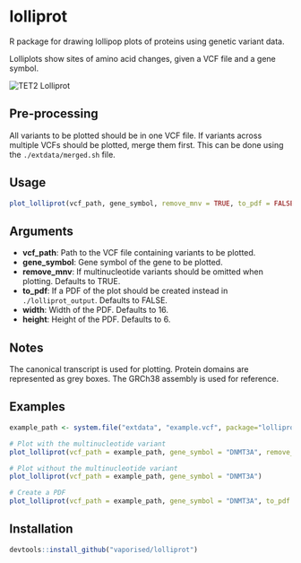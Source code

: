 # lolliprot
R package for drawing lollipop plots of proteins using genetic variant data.

Lolliplots show sites of amino acid changes, given a VCF file and a gene symbol.

![TET2 Lolliprot](https://github.com/vaporised/lolliprot/assets/86297267/fbd33bda-d2ef-4550-9cad-74d06d29b485)

## Pre-processing
All variants to be plotted should be in one VCF file. If variants across multiple VCFs should be plotted, merge them first. This can be done using the `./extdata/merged.sh` file.

## Usage
```R
plot_lolliprot(vcf_path, gene_symbol, remove_mnv = TRUE, to_pdf = FALSE, width = 16, height = 6)
```

## Arguments
- **vcf_path**: Path to the VCF file containing variants to be plotted.
- **gene_symbol**: Gene symbol of the gene to be plotted.
- **remove_mnv**: If multinucleotide variants should be omitted when plotting. Defaults to TRUE.
- **to_pdf**: If a PDF of the plot should be created instead in `./lolliprot_output`. Defaults to FALSE.
- **width**: Width of the PDF. Defaults to 16.
- **height**: Height of the PDF. Defaults to 6.

## Notes
The canonical transcript is used for plotting. Protein domains are represented as grey boxes. The GRCh38 assembly is used for reference.

## Examples
```R
example_path <- system.file("extdata", "example.vcf", package="lolliprot")

# Plot with the multinucleotide variant
plot_lolliprot(vcf_path = example_path, gene_symbol = "DNMT3A", remove_mnv = FALSE)

# Plot without the multinucleotide variant
plot_lolliprot(vcf_path = example_path, gene_symbol = "DNMT3A")

# Create a PDF
plot_lolliprot(vcf_path = example_path, gene_symbol = "DNMT3A", to_pdf = TRUE, width = 15, height = 5)
```

## Installation
```R
devtools::install_github("vaporised/lolliprot")
